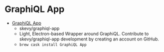 # GraphiQL App
- [GraphiQL App](https://github.com/skevy/graphiql-app)
  -  skevy/graphiql-app
  - Light, Electron-based Wrapper around GraphiQL. Contribute to skevy/graphiql-app development by creating an account on GitHub.
  - `brew cask install GraphiQL App`
